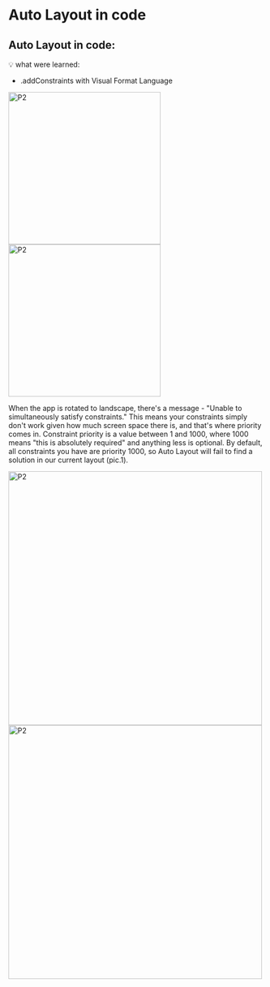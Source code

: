 # Auto Layout in code

## Auto Layout in code: 

💡 what were learned:
- .addConstraints with Visual Format Language


<img width="300" alt="P2" src="https://sun9-4.userapi.com/impg/Cu4T-MnDMRqHyfO-9WchFzniJLPIyiqo_WDC0Q/Uzs16opHh8Q.jpg?size=640x1320&quality=96&sign=c940f5ad48e47a4f5140e834724b4e4b&type=album"> <img width="300" alt="P2" src="https://sun9-43.userapi.com/impg/c7-sV0vfhi9wI53pvXIK8CWZYklDe8VmvRah3g/StVh8w84PzA.jpg?size=640x1320&quality=96&sign=d94257a0d5a40931ceeed6c1ff7d2c91&type=album"> 

When the app is rotated to landscape, there's a message - "Unable to simultaneously satisfy constraints." This means your constraints simply don't work given how much screen space there is, and that's where priority comes in. Constraint priority is a value between 1 and 1000, where 1000 means "this is absolutely required" and anything less is optional. By default, all constraints you have are priority 1000, so Auto Layout will fail to find a solution in our current layout (pic.1). 

<img width="500" alt="P2" src="https://sun9-28.userapi.com/impg/ZyqgdF2jxq7RP0esrRFV71JPX_NwuzmQNoyKMQ/LKenAOY-mM4.jpg?size=1190x720&quality=96&sign=3d85e67bfda72a97c3477194b1cce723&type=album"> <img width="500" alt="P2" src="https://sun9-46.userapi.com/impg/jvd99fkhj7QPHq-LJVYqumLfXJR1VO1Sp09jBg/SktJzrXgEio.jpg?size=1190x718&quality=96&sign=d8a8b0993a6e9b37e726cd441e9e9f78&type=album">
